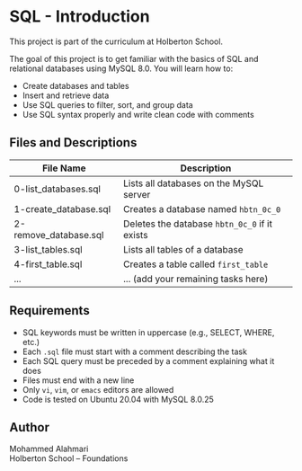 # SQL - Introduction

This project is part of the curriculum at Holberton School.

The goal of this project is to get familiar with the basics of SQL and relational databases using MySQL 8.0. You will learn how to:
- Create databases and tables
- Insert and retrieve data
- Use SQL queries to filter, sort, and group data
- Use SQL syntax properly and write clean code with comments

## Files and Descriptions

| File Name         | Description                                        |
|------------------|----------------------------------------------------|
| 0-list_databases.sql | Lists all databases on the MySQL server          |
| 1-create_database.sql | Creates a database named `hbtn_0c_0`            |
| 2-remove_database.sql | Deletes the database `hbtn_0c_0` if it exists   |
| 3-list_tables.sql     | Lists all tables of a database                  |
| 4-first_table.sql     | Creates a table called `first_table`           |
| ...                  | ... (add your remaining tasks here)            |

## Requirements

- SQL keywords must be written in uppercase (e.g., SELECT, WHERE, etc.)
- Each `.sql` file must start with a comment describing the task
- Each SQL query must be preceded by a comment explaining what it does
- Files must end with a new line
- Only `vi`, `vim`, or `emacs` editors are allowed
- Code is tested on Ubuntu 20.04 with MySQL 8.0.25

## Author

Mohammed Alahmari  
Holberton School – Foundations  
